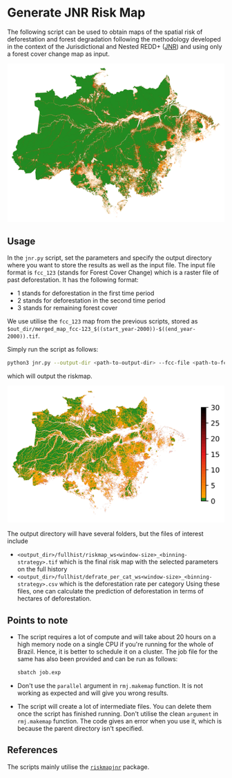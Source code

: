 # Generate JNR Risk Map

The following script can be used to obtain maps of the spatial risk of deforestation and forest degradation following the methodology developed in the context of the Jurisdictional and Nested REDD+ ([JNR](https://verra.org/project/jurisdictional-and-nested-redd-framework/)) and using only a forest cover change map as input.

![image info](../assets/fcc123.png)

## Usage

In the `jnr.py` script, set the parameters and specify the output directory where you want to store the results as well as the input file. The input file format is `fcc_123` (stands for Forest Cover Change) which is a raster file of past deforestation. It has the following format:
- 1 stands for deforestation in the first time period
- 2 stands for deforestation in the second time period
- 3 stands for remaining forest cover

We use utilise the `fcc_123` map from the previous scripts, stored as `$out_dir/merged_map_fcc-123_$((start_year-2000))-$((end_year-2000)).tif`.

Simply run the script as follows:

```bash
python3 jnr.py --output-dir <path-to-output-dir> --fcc-file <path-to-fcc-file> 
```

which will output the riskmap.

![image info](../assets/riskmap.png)

The output directory will have several folders, but the files of interest include 
- `<output_dir>/fullhist/riskmap_ws<window-size>_<binning-strategy>.tif` which is the final risk map with the selected parameters on the full history
- `<output_dir>/fullhist/defrate_per_cat_ws<window-size>_<binning-strategy>.csv` which is the deforestation rate per category
Using these files, one can calculate the prediction of deforestation in terms of hectares of deforestation.

## Points to note

- The script requires a lot of compute and will take about 20 hours on a high memory node on a single CPU if you're running for the whole of Brazil. Hence, it is better to schedule it on a cluster. The job file for the same has also been provided and can be run as follows:

  ```bash
  sbatch job.exp
  ```
- Don't use the `parallel` argument in `rmj.makemap` function. It is not working as expected and will give you wrong results.
- The script will create a lot of intermediate files. You can delete them once the script has finished running. Don't utilise the clean `argument` in `rmj.makemap` function. The code gives an error when you use it, which is because the parent directory isn't specified.

## References

The scripts mainly utilise the [`riskmapjnr`](https://github.com/ghislainv/riskmapjnr) package.
